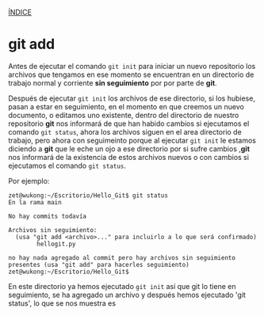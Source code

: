 [ÍNDICE](https://github.com/JoseFerDel/Guia_Git_GitHub/blob/Zet_main/README.md)


# **git add**

Antes de ejecutar el comando `git init` para iniciar un nuevo repositorio los archivos que tengamos en ese momento se encuentran en un directorio de trabajo normal y corriente **sin seguimiento** por por parte de **git**.

Después de ejecutar `git init` los archivos de ese directorio, si los hubiese, pasan a estar en seguimiento, en el momento en que creemos un nuevo documento, o editamos uno existente, dentro del directorio de nuestro repositorio **git** nos informará de que han habido cambios si ejecutamos el comando `git status`, ahora los archivos siguen en el area directorio de trabajo, pero ahora con seguimeinto porque al ejecutar `git init` le estamos diciendo a **git** que le eche un ojo a ese directorio por si sufre cambios ,**git** nos informará de la existencia de estos archivos nuevos o con cambios si ejecutamos el comando `git status`.

Por ejemplo:
``` 
zet@wukong:~/Escritorio/Hello_Git$ git status
En la rama main

No hay commits todavía

Archivos sin seguimiento:
  (usa "git add <archivo>..." para incluirlo a lo que será confirmado)
        hellogit.py

no hay nada agregado al commit pero hay archivos sin seguimiento presentes (usa "git add" para hacerles seguimiento)
zet@wukong:~/Escritorio/Hello_Git$ 
``` 

En este directorio ya hemos ejecutado `git init` así que git lo tiene en seguimiento, se ha agregado un archivo y después hemos ejecutado 'git status', lo que se nos muestra es 